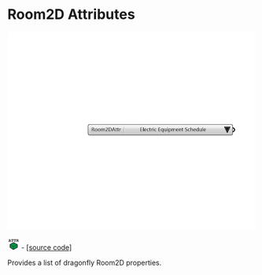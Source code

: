 # Room2D Attributes

![](../../.gitbook/assets/Room2D_Attributes.png)

![](../../.gitbook/assets/Room2D_Attributes%20%281%29.png) - [\[source code\]](https://github.com/ladybug-tools/dragonfly-grasshopper/blob/master/dragonfly_grasshopper/src//DF%20Room2D%20Attributes.py)

Provides a list of dragonfly Room2D properties.

